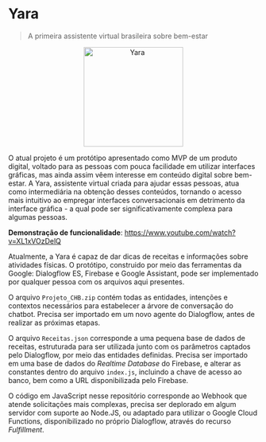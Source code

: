 # Yara
> A primeira assistente virtual brasileira sobre bem-estar


<p align="center">
<img src="https://i.imgur.com/BAPykFD.png" alt="Yara" width="200" />
</p>


O atual projeto é um protótipo apresentado como MVP de um produto digital, voltado para as pessoas com pouca facilidade em utilizar interfaces gráficas, mas ainda assim vêem interesse em conteúdo digital sobre bem-estar. A Yara, assistente virtual criada para ajudar essas pessoas, atua como intermediária na obtenção desses conteúdos, tornando o acesso mais intuitivo ao empregar interfaces conversacionais em detrimento da interface gráfica - a qual pode ser significativamente complexa para algumas pessoas.

**Demonstração de funcionalidade**: https://www.youtube.com/watch?v=XL1xVOzDelQ



Atualmente, a Yara é capaz de dar dicas de receitas e informações sobre atividades físicas. O protótipo, construido por meio das ferramentas da Google: Dialogflow ES, Firebase e Google Assistant, pode ser implementado por qualquer pessoa com os arquivos aqui presentes. 

O arquivo `Projeto_CHB.zip` contém todas as entidades, intenções e contextos necessários para estabelecer a árvore de conversação do chatbot. Precisa ser importado em um novo agente do Dialogflow, antes de realizar as próximas etapas.

O arquivo `Receitas.json` corresponde a uma pequena base de dados de receitas, estruturada para ser utilizada junto com os parâmetros captados pelo Dialogflow, por meio das entidades definidas. Precisa ser importado em uma base de dados do *Realtime Database* do Firebase, e alterar as constantes dentro do arquivo `index.js`, incluindo a chave de acesso ao banco, bem como a URL disponibilizada pelo Firebase.

O código em JavaScript nesse repositório corresponde ao Webhook que atende solicitações mais complexas, precisa ser deplorado em algum servidor com suporte ao Node.JS, ou adaptado para utilizar o Google Cloud Functions, disponibilizado no próprio Dialogflow, através do recurso *Fulfillment*.
